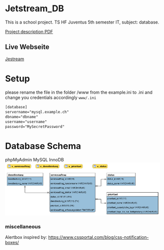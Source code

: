 # Jetstream_DB

This is a school project. TS HF Juventus 5th semester IT, subject: database.

 [Project description PDF](/PA-SkiService.pdf)
 
 ## Live Webseite
 
 [Jestream](https://www.jetstream.christianpetri.ch)
      
# Setup

please rename the file in the folder /www from the example.ini to .ini and change you credentials accordingly
``www/.ini``
```
[database]
servername="mysql.example.ch"
dbname="dbname"
username="username"
password="MySecretPassword"
```

# Database Schema
phpMyAdmin MySQL InnoDB
![JetstreamSchema](JetstreamSchema.png)

### miscellaneous 
Alertbox inspired by:
https://www.cssportal.com/blog/css-notification-boxes/